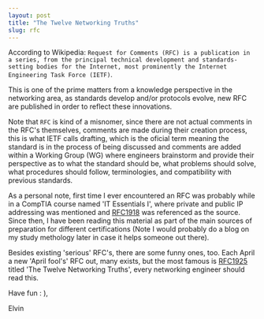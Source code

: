 ```yaml
---
layout: post
title: "The Twelve Networking Truths"
slug: rfc
---
```

 
According to Wikipedia: `Request for Comments (RFC) is a publication in a series, from the principal technical development and standards-setting bodies for the Internet, most prominently the Internet Engineering Task Force (IETF)`. 
 
This is one of the prime matters from a knowledge perspective in the networking area, as standards develop and/or protocols evolve, new RFC are published in order to reflect these innovations. 

Note that `RFC` is kind of a misnomer, since there are not actual comments in the RFC's themselves, comments are made during their creation process, this is what IETF calls drafting, which is the oficial term meaning the standard is in the process of being discussed and comments are added within a Working Group (WG) where engineers brainstorm and provide their perspective as to what the standard should be, what problems should solve, what procedures should follow, terminologies, and compatibility with previous standards. 

As a personal note, first time I ever encountered an RFC was probably while in a CompTIA course named 'IT Essentials I', where private and public IP addressing was mentioned and [RFC1918](https://datatracker.ietf.org/doc/html/rfc1918) was referenced as the source. Since then, I have been reading this material as part of the main sources of preparation for different certifications (Note I would probably do a blog on my study methology later in case it helps someone out there).
 
Besides existing 'serious' RFC's, there are some funny ones, too. Each April a new 'April fool's' RFC out, many exists, but the most famous is [RFC1925](https://datatracker.ietf.org/doc/html/rfc1925) titled 'The Twelve Networking Truths', every networking engineer should read this.
 
Have fun : ),
 
Elvin 
